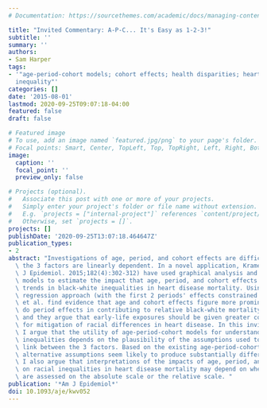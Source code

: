 ```yaml
---
# Documentation: https://sourcethemes.com/academic/docs/managing-content/

title: "Invited Commentary: A-P-C... It's Easy as 1-2-3!"
subtitle: ''
summary: ''
authors:
- Sam Harper
tags:
- '"age-period-cohort models; cohort effects; health disparities; heart disease; racial
  inequality"'
categories: []
date: '2015-08-01'
lastmod: 2020-09-25T09:07:18-04:00
featured: false
draft: false

# Featured image
# To use, add an image named `featured.jpg/png` to your page's folder.
# Focal points: Smart, Center, TopLeft, Top, TopRight, Left, Right, BottomLeft, Bottom, BottomRight.
image:
  caption: ''
  focal_point: ''
  preview_only: false

# Projects (optional).
#   Associate this post with one or more of your projects.
#   Simply enter your project's folder or file name without extension.
#   E.g. `projects = ["internal-project"]` references `content/project/deep-learning/index.md`.
#   Otherwise, set `projects = []`.
projects: []
publishDate: '2020-09-25T13:07:18.464647Z'
publication_types:
- 2
abstract: "Investigations of age, period, and cohort effects are difficult because\
  \ the 3 factors are linearly dependent. In a novel application, Kramer et al. (Am\
  \ J Epidemiol. 2015;182(4):302-312) have used graphical analysis and statistical\
  \ models to estimate the impact that age, period, and cohort effects have had on\
  \ trends in black-white inequalities in heart disease mortality. Using a constrained\
  \ regression approach (with the first 2 periods' effects constrained to zero), Kramer\
  \ et al. find evidence that age and cohort effects figure more prominently than\
  \ do period effects in contributing to relative black-white mortality differences,\
  \ and they argue that early-life exposures should be given greater consideration\
  \ for mitigation of racial differences in heart disease. In this invited commentary,\
  \ I argue that the utility of age-period-cohort models for understanding health\
  \ inequalities depends on the plausibility of the assumptions used to break the\
  \ link between the 3 factors. Based on the existing age-period-cohort literature,\
  \ alternative assumptions seem likely to produce substantially different results.\
  \ I also argue that interpretations of the impacts of age, period, and cohort effects\
  \ on racial inequalities in heart disease mortality may depend on whether inequalities\
  \ are assessed on the absolute scale or the relative scale. "
publication: '*Am J Epidemiol*'
doi: 10.1093/aje/kwv052
---
```

